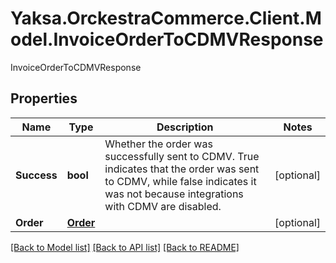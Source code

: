 # Yaksa.OrckestraCommerce.Client.Model.InvoiceOrderToCDMVResponse
InvoiceOrderToCDMVResponse

## Properties

Name | Type | Description | Notes
------------ | ------------- | ------------- | -------------
**Success** | **bool** | Whether the order was successfully sent to CDMV. True indicates that the order was sent to CDMV, while false indicates it was not because integrations with CDMV are disabled. | [optional] 
**Order** | [**Order**](Order.md) |  | [optional] 

[[Back to Model list]](../README.md#documentation-for-models) [[Back to API list]](../README.md#documentation-for-api-endpoints) [[Back to README]](../README.md)

